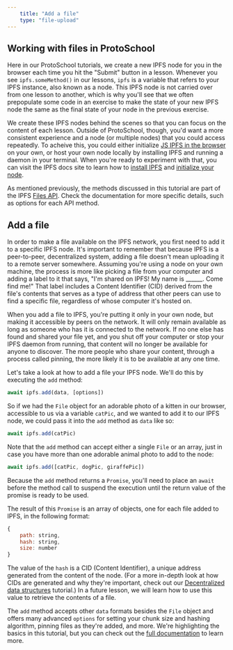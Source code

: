 ```yaml
---
    title: "Add a file"
    type: "file-upload"
---
```


## Working with files in ProtoSchool
Here in our ProtoSchool tutorials, we create a new IPFS node for you in the browser each time you hit the "Submit" button in a lesson. Whenever you see `ipfs.someMethod()` in our lessons, `ipfs` is a variable that refers to your IPFS instance, also known as a node. This IPFS node is not carried over from one lesson to another, which is why you'll see that we often prepopulate some code in an exercise to make the state of your new IPFS node the same as the final state of your node in the previous exercise.

We create these IPFS nodes behind the scenes so that you can focus on the content of each lesson.  Outside of ProtoSchool, though, you'd want a more consistent experience and a node (or multiple nodes) that you could access repeatedly. To acheive this, you could either initialize [JS IPFS in the browser](https://github.com/ipfs/js-ipfs#use-in-the-browser) on your own, or host your own node locally by installing IPFS and running a daemon in your terminal. When you're ready to experiment with that, you can visit the IPFS docs site to learn how to [install IPFS](https://docs.ipfs.io/guides/guides/install/) and [initialize your node](https://docs.ipfs.io/introduction/usage/#initialize-the-repository).

As mentioned previously, the methods discussed in this tutorial are part of the IPFS [Files API](https://github.com/ipfs/interface-js-ipfs-core/blob/master/SPEC/FILES.md). Check the documentation for more specific details, such as options for each API method.

## Add a file

In order to make a file available on the IPFS network, you first need to add it to a specific IPFS node. It's important to remember that because IPFS is a peer-to-peer, decentralized system, adding a file doesn't mean uploading it to a remote server somewhere. Assuming you're using a node on your own machine, the process is more like picking a file from your computer and adding a label to it that says, "I'm shared on IPFS! My name is ______. Come find me!" That label includes a Content Identifier (CID) derived from the file's contents that serves as a type of address that other peers can use to find a specific file, regardless of whose computer it's hosted on.

When you add a file to IPFS, you're putting it only in your own node, but making it accessible by peers on the network. It will only remain available as long as someone who has it is connected to the network. If no one else has found and shared your file yet, and you shut off your computer or stop your IPFS daemon from running, that content will no longer be available for anyone to discover. The more people who share your content, through a process called pinning, the more likely it is to be available at any one time.

Let's take a look at how to add a file your IPFS node. We'll do this by executing the `add` method:

```javascript
await ipfs.add(data, [options])
```

So if we had the `File` object for an adorable photo of a kitten in our browser, accessible to us via a variable `catPic`, and we wanted to add it to our IPFS node, we could pass it into the `add` method as `data` like so:

```javascript
await ipfs.add(catPic)
```

Note that the `add` method can accept either a single `File` or an array, just in case you have more than one adorable animal photo to add to the node:

```javascript
await ipfs.add([catPic, dogPic, giraffePic])
```

Because the `add` method returns a `Promise`, you'll need to place an `await` before the method call to suspend the execution until the return value of the promise is ready to be used.

The result of this `Promise` is an array of objects, one for each file added to IPFS, in the following format:

```javascript
{
    path: string,
    hash: string,
    size: number
}
```

The value of the `hash` is a CID (Content Identifier), a unique address generated from the content of the node. (For a more in-depth look at how CIDs are generated and why they're important, check out our [Decentralized data structures](https://proto.school/#/data-structures) tutorial.) In a future lesson, we will learn how to use this value to retrieve the contents of a file.

The `add` method accepts other `data` formats besides the `File` object and offers many advanced `options` for setting your chunk size and hashing algorithm, pinning files as they're added, and more. We're highlighting the basics in this tutorial, but you can check out the [full documentation](https://github.com/ipfs/interface-js-ipfs-core/blob/master/SPEC/FILES.md#add) to learn more.

